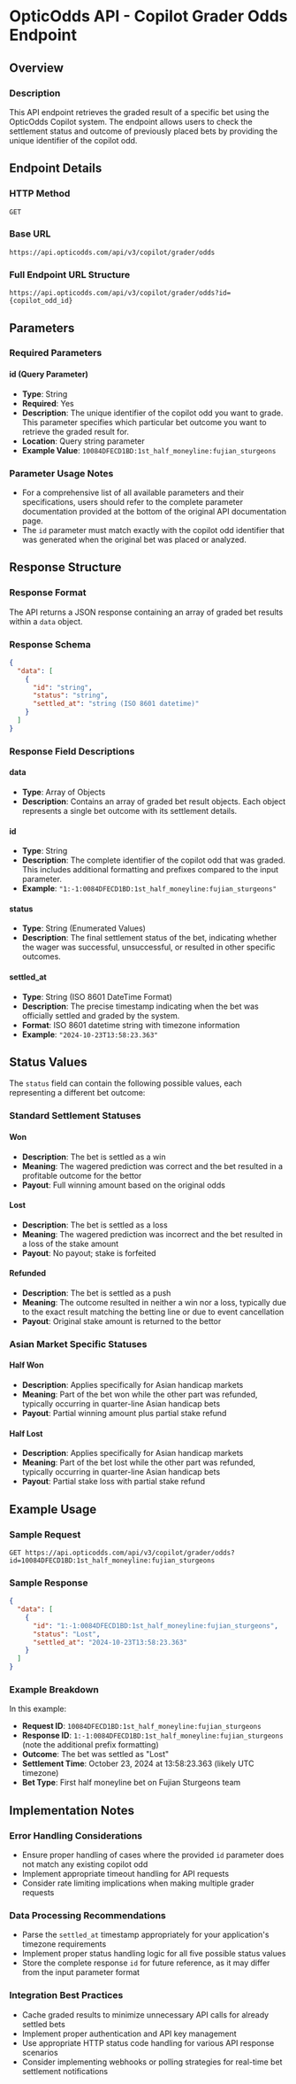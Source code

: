 # OpticOdds API - Copilot Grader Odds Endpoint

## Overview

### Description
This API endpoint retrieves the graded result of a specific bet using the OpticOdds Copilot system. The endpoint allows users to check the settlement status and outcome of previously placed bets by providing the unique identifier of the copilot odd.

## Endpoint Details

### HTTP Method
`GET`

### Base URL
```
https://api.opticodds.com/api/v3/copilot/grader/odds
```

### Full Endpoint URL Structure
```
https://api.opticodds.com/api/v3/copilot/grader/odds?id={copilot_odd_id}
```

## Parameters

### Required Parameters

#### id (Query Parameter)
- **Type**: String
- **Required**: Yes
- **Description**: The unique identifier of the copilot odd you want to grade. This parameter specifies which particular bet outcome you want to retrieve the graded result for.
- **Location**: Query string parameter
- **Example Value**: `10084DFECD1BD:1st_half_moneyline:fujian_sturgeons`

### Parameter Usage Notes
- For a comprehensive list of all available parameters and their specifications, users should refer to the complete parameter documentation provided at the bottom of the original API documentation page.
- The `id` parameter must match exactly with the copilot odd identifier that was generated when the original bet was placed or analyzed.

## Response Structure

### Response Format
The API returns a JSON response containing an array of graded bet results within a `data` object.

### Response Schema

```json
{
  "data": [
    {
      "id": "string",
      "status": "string", 
      "settled_at": "string (ISO 8601 datetime)"
    }
  ]
}
```

### Response Field Descriptions

#### data
- **Type**: Array of Objects
- **Description**: Contains an array of graded bet result objects. Each object represents a single bet outcome with its settlement details.

#### id
- **Type**: String
- **Description**: The complete identifier of the copilot odd that was graded. This includes additional formatting and prefixes compared to the input parameter.
- **Example**: `"1:-1:0084DFECD1BD:1st_half_moneyline:fujian_sturgeons"`

#### status
- **Type**: String (Enumerated Values)
- **Description**: The final settlement status of the bet, indicating whether the wager was successful, unsuccessful, or resulted in other specific outcomes.

#### settled_at
- **Type**: String (ISO 8601 DateTime Format)
- **Description**: The precise timestamp indicating when the bet was officially settled and graded by the system.
- **Format**: ISO 8601 datetime string with timezone information
- **Example**: `"2024-10-23T13:58:23.363"`

## Status Values

The `status` field can contain the following possible values, each representing a different bet outcome:

### Standard Settlement Statuses

#### Won
- **Description**: The bet is settled as a win
- **Meaning**: The wagered prediction was correct and the bet resulted in a profitable outcome for the bettor
- **Payout**: Full winning amount based on the original odds

#### Lost  
- **Description**: The bet is settled as a loss
- **Meaning**: The wagered prediction was incorrect and the bet resulted in a loss of the stake amount
- **Payout**: No payout; stake is forfeited

#### Refunded
- **Description**: The bet is settled as a push
- **Meaning**: The outcome resulted in neither a win nor a loss, typically due to the exact result matching the betting line or due to event cancellation
- **Payout**: Original stake amount is returned to the bettor

### Asian Market Specific Statuses

#### Half Won
- **Description**: Applies specifically for Asian handicap markets
- **Meaning**: Part of the bet won while the other part was refunded, typically occurring in quarter-line Asian handicap bets
- **Payout**: Partial winning amount plus partial stake refund

#### Half Lost
- **Description**: Applies specifically for Asian handicap markets  
- **Meaning**: Part of the bet lost while the other part was refunded, typically occurring in quarter-line Asian handicap bets
- **Payout**: Partial stake loss with partial stake refund

## Example Usage

### Sample Request
```http
GET https://api.opticodds.com/api/v3/copilot/grader/odds?id=10084DFECD1BD:1st_half_moneyline:fujian_sturgeons
```

### Sample Response
```json
{
  "data": [
    {
      "id": "1:-1:0084DFECD1BD:1st_half_moneyline:fujian_sturgeons",
      "status": "Lost",
      "settled_at": "2024-10-23T13:58:23.363"
    }
  ]
}
```

### Example Breakdown
In this example:
- **Request ID**: `10084DFECD1BD:1st_half_moneyline:fujian_sturgeons`
- **Response ID**: `1:-1:0084DFECD1BD:1st_half_moneyline:fujian_sturgeons` (note the additional prefix formatting)
- **Outcome**: The bet was settled as "Lost"
- **Settlement Time**: October 23, 2024 at 13:58:23.363 (likely UTC timezone)
- **Bet Type**: First half moneyline bet on Fujian Sturgeons team

## Implementation Notes

### Error Handling Considerations
- Ensure proper handling of cases where the provided `id` parameter does not match any existing copilot odd
- Implement appropriate timeout handling for API requests
- Consider rate limiting implications when making multiple grader requests

### Data Processing Recommendations
- Parse the `settled_at` timestamp appropriately for your application's timezone requirements
- Implement proper status handling logic for all five possible status values
- Store the complete response `id` for future reference, as it may differ from the input parameter format

### Integration Best Practices
- Cache graded results to minimize unnecessary API calls for already settled bets
- Implement proper authentication and API key management
- Use appropriate HTTP status code handling for various API response scenarios
- Consider implementing webhooks or polling strategies for real-time bet settlement notifications